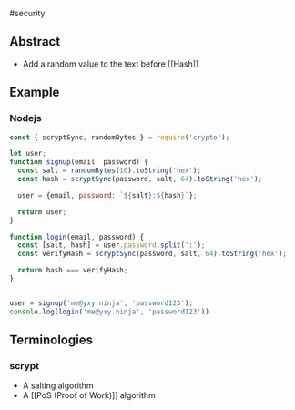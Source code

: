 #security 
## Abstract
- Add a random value to the text before [[Hash]]





## Example
### Nodejs
```js
const { scryptSync, randomBytes } = require('crypto');

let user;
function signup(email, password) {
  const salt = randomBytes(16).toString('hex');
  const hash = scryptSync(password, salt, 64).toString('hex');

  user = {email, password: `${salt}:${hash}`};

  return user;
}

function login(email, password) {
  const [salt, hash] = user.password.split(':');
  const verifyHash = scryptSync(password, salt, 64).toString('hex');

  return hash === verifyHash;
}


user = signup('me@yxy.ninja', 'password123');
console.log(login('me@yxy.ninja', 'password123'))
```

## Terminologies
### scrypt
- A salting algorithm
- A [[PoS (Proof of Work)]] algorithm